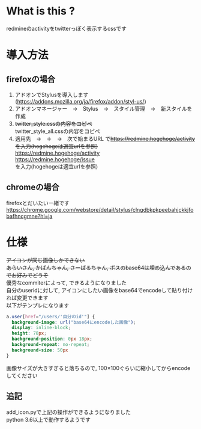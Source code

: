 # What is this ?
redmineのactivityをtwitterっぽく表示するcssです

# 導入方法
## firefoxの場合
1. アドオンでStylusを導入します(https://addons.mozilla.org/ja/firefox/addon/styl-us/)
1. アドオンマネージャー　→　Stylus　→　スタイル管理　→　新スタイルを作成  
1. ~~twitter_style.cssの内容をコピペ~~  
twitter_style_all.cssの内容をコピペ
1. 適用先　→　＋　→　次で始まるURL で~~https://redmine.hogehoge/activity を入力(hogehogeは適宜urlを参照)~~  
https://redmine.hogehoge/activity  
https://redmine.hogehoge/issue  
を入力(hogehogeは適宜urlを参照)


## chromeの場合
firefoxとだいたい一緒です  
https://chrome.google.com/webstore/detail/stylus/clngdbkpkpeebahjckkjfobafhncgmne?hl=ja

# 仕様
~~アイコンが同じ画像しかできない~~  
~~あらいさん, かばんちゃん, さーばるちゃん, ボスのbase64は埋め込んであるのでお好みでどうぞ~~  
優秀なcommiterによって, できるようになりました  
自分のuseridに対して, アイコンにしたい画像をbase64でencodeして貼り付ければ変更できます  
以下がテンプレになります
```css
a.user[href="/users/'自分のid'"] {
  background-image: url("base64にencodeした画像");
  display: inline-block;
  height: 78px;
  background-position: 0px 18px;
  background-repeat: no-repeat;
  background-size: 50px
}
```
画像サイズが大きすぎると落ちるので, 100×100ぐらいに縮小してからencodeしてください

## 追記
add_icon.pyで上記の操作ができるようになりました  
python 3.6以上で動作するようです  
